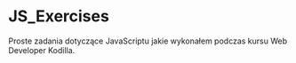 # JS_Exercises

Proste zadania dotyczące JavaScriptu jakie wykonałem podczas kursu Web Developer Kodilla.
